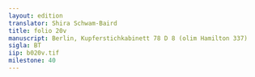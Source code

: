 ```yaml
---
layout: edition
translator: Shira Schwam-Baird
title: folio 20v
manuscript: Berlin, Kupferstichkabinett 78 D 8 (olim Hamilton 337)
sigla: BT
iip: b020v.tif
milestone: 40
---
```

